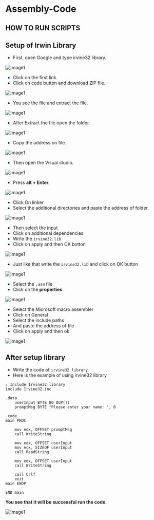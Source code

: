 # Assembly-Code

## HOW TO RUN SCRIPTS


## Setup of Irwin Library
- First, open Google and type irvine32 library.

![image1](Images/image1.png)

- Click on the first link.
- Click on code button and download ZIP file.

![image1](Images/image2.png)

- You see the file and extract the file.

![image1](Images/image3.png)

- After Extract the file open the folder.

![image1](Images/image4.png)

- Copy the address on file.

![image1](Images/image5.png)

- Then open the Visual studio.

![image1](Images/image6.png)

- Press **alt + Enter.**

![image1](Images/image7.png)

- Click On linker
- Select the additional directories and paste the address of folder.

![image1](Images/image8.png)

- Then select the input
- Click on additional dependencies
- Write the `irvine32.lib`
- Click on apply and then OK botton

![image1](Images/image9.png)

- Just like that write the `irvine32.lib` and click on OK button

![image1](Images/image10.png)

- Select the `.asm` file
- Click on the **properties**

![image1](Images/image11.png)

- Select the Microsoft macro assembler
- Click on General
- Select the include paths
- And paste the address of file
- Click on apply and then ok

![image1](Images/image12.png)

## After setup library

- Write the code of `irvine32 library`
- Here is the example of using irvine32 library

```assembly
; Include Irvine32 library
include Irvine32.inc

.data
    userInput BYTE 80 DUP(?)    
    promptMsg BYTE "Please enter your name: ", 0

.code
main PROC

    mov edx, OFFSET promptMsg   
    call WriteString          

    mov edx, OFFSET userInput   
    mov ecx, SIZEOF userInput  
    call ReadString            

    mov edx, OFFSET userInput   
    call WriteString           

    call Crlf              
    exit        
main ENDP

END main
```

**You see that it will be successful run the code.**

![image1](Images/image13.png)


